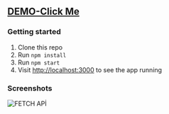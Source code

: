 ## [DEMO-Click Me](https://fetch-country-info-api-sertacgltkn.netlify.app)

### Getting started

1. Clone this repo
2. Run `npm install`
3. Run `npm start`
4. Visit [http://localhost:3000](http://localhost:3000) to see the app running


### Screenshots

![FETCH APİ](https://user-images.githubusercontent.com/96946069/202373546-a6475f56-9dab-4349-91a8-1afcfd15a2d7.jpg)

